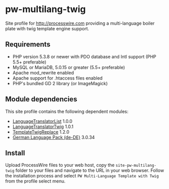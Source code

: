 # pw-multilang-twig

Site profile for http://processwire.com providing a multi-language boiler plate with twig template engine support.

## Requirements

* PHP version 5.3.8 or newer with PDO database and Intl support (PHP 5.5+ preferable)
* MySQL or MariaDB, 5.0.15 or greater (5.5+ preferable)
* Apache mod_rewrite enabled
* Apache support for .htaccess files enabled
* PHP's bundled GD 2 library (or ImageMagick)

## Module dependencies

This site profile contains the following dependent modules:

* [LanguageTranslatorList](https://modules.processwire.com/modules/language-translator-list/) 1.0.0
* [LanguageTranslatorTwig](https://modules.processwire.com/modules/language-translator-twig/) 1.0.1
* [TemplateTwigReplace](https://modules.processwire.com/modules/template-twig-replace/) 1.2.0
* [German Language Pack (de-DE)](https://modules.processwire.com/modules/german/) 3.0.34

## Install

Upload ProcessWire files to your web host, copy the `site-pw-multilang-twig` folder to your files and navigate to the URL in your web browser. Follow the installation process and select `PW Multi-Language Template with Twig` from the profile select menu.
